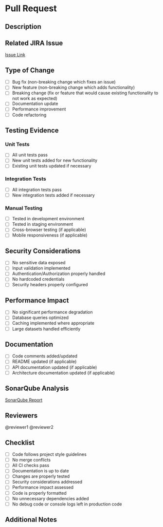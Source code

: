 # Pull Request

## Description
<!-- Provide a clear and concise description of the changes -->

## Related JIRA Issue
<!-- Link to the JIRA issue this PR addresses -->
[Issue Link]()

## Type of Change
- [ ] Bug fix (non-breaking change which fixes an issue)
- [ ] New feature (non-breaking change which adds functionality)
- [ ] Breaking change (fix or feature that would cause existing functionality to not work as expected)
- [ ] Documentation update
- [ ] Performance improvement
- [ ] Code refactoring

## Testing Evidence
<!-- Include screenshots, test results, or logs that demonstrate the changes work as expected -->

### Unit Tests
- [ ] All unit tests pass
- [ ] New unit tests added for new functionality
- [ ] Existing unit tests updated if necessary

### Integration Tests
- [ ] All integration tests pass
- [ ] New integration tests added if necessary

### Manual Testing
- [ ] Tested in development environment
- [ ] Tested in staging environment
- [ ] Cross-browser testing (if applicable)
- [ ] Mobile responsiveness (if applicable)

## Security Considerations
<!-- Describe any security implications of these changes -->
- [ ] No sensitive data exposed
- [ ] Input validation implemented
- [ ] Authentication/Authorization properly handled
- [ ] No hardcoded credentials
- [ ] Security headers properly configured

## Performance Impact
<!-- Describe any performance implications of these changes -->
- [ ] No significant performance degradation
- [ ] Database queries optimized
- [ ] Caching implemented where appropriate
- [ ] Large datasets handled efficiently

## Documentation
- [ ] Code comments added/updated
- [ ] README updated (if applicable)
- [ ] API documentation updated (if applicable)
- [ ] Architecture documentation updated (if applicable)

## SonarQube Analysis
<!-- Link to SonarQube analysis results -->
[SonarQube Report]()

## Reviewers
<!-- Tag two reviewers -->
@reviewer1 @reviewer2

## Checklist
- [ ] Code follows project style guidelines
- [ ] No merge conflicts
- [ ] All CI checks pass
- [ ] Documentation is up to date
- [ ] Changes are properly tested
- [ ] Security considerations addressed
- [ ] Performance impact assessed
- [ ] Code is properly formatted
- [ ] No unnecessary dependencies added
- [ ] No debug code or console logs left in production code

## Additional Notes
<!-- Add any other information that might be helpful for reviewers --> 
